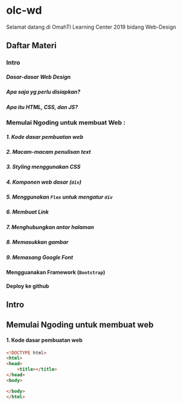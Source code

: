 # olc-wd


Selamat datang di OmahTI Learning Center 2019
bidang Web-Design

##  Daftar Materi
### Intro
##### Dasar-dasar Web Design
##### Apa saja yg perlu disiapkan?
##### Apa itu HTML, CSS, dan JS?
### Memulai Ngoding untuk membuat Web :
##### 1. Kode dasar pembuatan web
##### 2. Macam-macam penulisan text
##### 3. Styling menggunakan CSS
##### 4. Komponen web dasar (`div`) 
##### 5. Menggunakan `Flex` untuk mengatur `div`
##### 6. Membuat Link
##### 7. Menghubungkan antar halaman
##### 8. Memasukkan gambar
##### 9. Memasang Google Font
##### 
#### Mengguanakan Framework (`Bootstrap`)
#### Deploy ke github


## Intro
## Memulai Ngoding untuk membuat web
#### 1. Kode dasar pembuatan web
```html
<!DOCTYPE html>
<html>
<head>
	<title></title>
</head>
<body>

</body>
</html>
```
